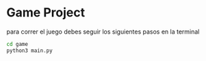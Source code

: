 # Game Project

para correr el juego debes seguir los siguientes pasos en la terminal

```sh
cd game
python3 main.py
```

